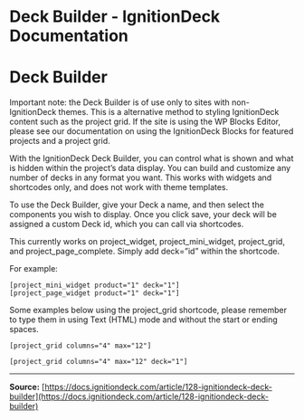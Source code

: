 # Deck Builder - IgnitionDeck Documentation

# Deck Builder

[](javascript:window.print())
Important note: the Deck Builder is of use only to sites with non-IgnitionDeck themes. This is a alternative method to styling IgnitionDeck content such as the project grid. If the site is using the WP Blocks Editor, please see our documentation on using the IgnitionDeck Blocks for featured projects and a project grid.

With the IgnitionDeck Deck Builder, you can control what is shown and what is hidden within the project’s data display. You can build and customize any number of decks in any format you want. This works with widgets and shortcodes only, and does not work with theme templates.

To use the Deck Builder, give your Deck a name, and then select the components you wish to display. Once you click save, your deck will be assigned a custom Deck id, which you can call via shortcodes.

This currently works on project_widget, project_mini_widget, project_grid, and project_page_complete. Simply add deck=”id” within the shortcode.

For example:

```
[project_mini_widget product="1" deck="1"]
[project_page_widget product="1" deck="1"]
```

Some examples below using the project_grid shortcode, please remember to type them in using Text (HTML) mode and without the start or ending spaces.

```
[project_grid columns="4" max="12"]

[project_grid columns="4" max="12" deck="1"]
```



---
**Source:** [https://docs.ignitiondeck.com/article/128-ignitiondeck-deck-builder](https://docs.ignitiondeck.com/article/128-ignitiondeck-deck-builder)
